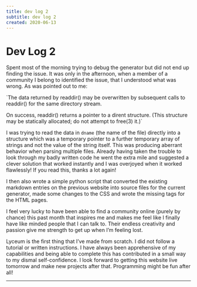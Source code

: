 ```yaml
---
title: dev log 2
subtitle: dev log 2
created: 2020-06-13
---
```

# Dev Log 2

Spent most of the morning trying to debug the generator but did not end up
finding the issue. It was only in the afternoon, when a member of a community I
belong to identified the issue, that I understood what was wrong. As was
pointed out to me:

`The data returned by readdir() may be overwritten by subsequent calls to
readdir() for the same directory stream.

On success, readdir() returns a pointer to a dirent structure. (This structure
may be statically allocated; do not attempt to free(3) it.)`

I was trying to read the data in `dname` (the name of the file) directly into a
structure which was a temporary pointer to a further temporary array of strings
and not the value of the string itself. This was producing aberrant behavior
when parsing multiple files. Already having taken the trouble to look through
my badly written code he went the extra mile and suggested a clever solution
that worked instantly and I was overjoyed when it worked flawlessly! If you
read this, thanks a lot again!

I then also wrote a simple python script that converted the existing markdown
entries on the previous website into source files for the current generator,
made some changes to the CSS and wrote the missing tags for the HTML pages.

I feel very lucky to have been able to find a community online (purely by
chance) this past month that inspires me and makes me feel like I finally have
like minded people that I can talk to. Their endless creativity and passion
give me strength to get up when I’m feeling lost.

Lyceum is the first thing that I’ve made from scratch. I did not follow a
tutorial or written instructions. I have always been apprehensive of my
capabilities and being able to complete this has contributed in a small way to
my dismal self-confidence. I look forward to getting this website live tomorrow
and make new projects after that. Programming might be fun after all!

---
